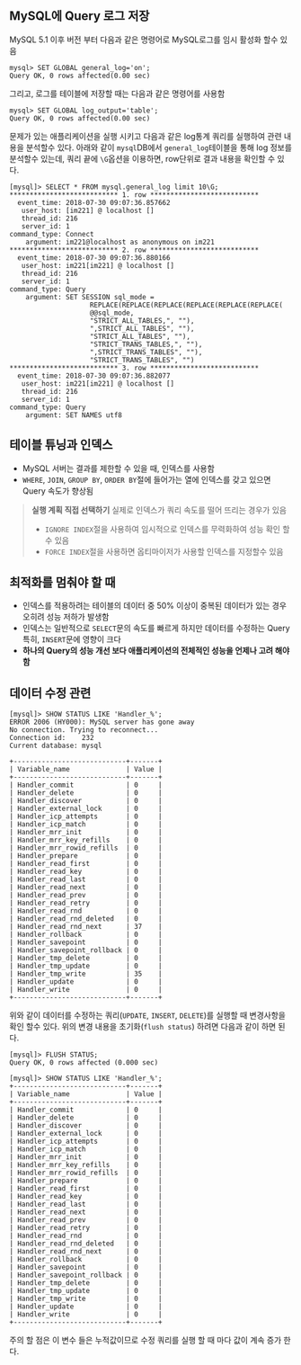 ## MySQL에 Query 로그 저장
MySQL 5.1 이후 버전 부터 다음과 같은 명령어로 MySQL로그를 임시 활성화 할수 있음
```
mysql> SET GLOBAL general_log='on';
Query OK, 0 rows affected(0.00 sec)
```
그리고, 로그를 테이블에 저장할 때는 다음과 같은 명령어를 사용함
```
mysql> SET GLOBAL log_output='table';
Query OK, 0 rows affected(0.00 sec)
```
문제가 있는 애플리케이션을 실행 시키고 다음과 같은 log통계 쿼리를 실행하여 관련 내용을 분석할수 있다.
아래와 같이 ```mysql```DB에서 ```general_log```테이블을 통해 log 정보를 분석할수 있는데,
쿼리 끝에 ```\G```옵션을 이용하면, row단위로 결과 내용을 확인할 수 있다.
```MySQL
[mysql]> SELECT * FROM mysql.general_log limit 10\G;
*************************** 1. row ***************************
  event_time: 2018-07-30 09:07:36.857662
   user_host: [im221] @ localhost []
   thread_id: 216
   server_id: 1
command_type: Connect
    argument: im221@localhost as anonymous on im221
*************************** 2. row ***************************
  event_time: 2018-07-30 09:07:36.880166
   user_host: im221[im221] @ localhost []
   thread_id: 216
   server_id: 1
command_type: Query
    argument: SET SESSION sql_mode =
					REPLACE(REPLACE(REPLACE(REPLACE(REPLACE(REPLACE(
					@@sql_mode,
					"STRICT_ALL_TABLES,", ""),
					",STRICT_ALL_TABLES", ""),
					"STRICT_ALL_TABLES", ""),
					"STRICT_TRANS_TABLES,", ""),
					",STRICT_TRANS_TABLES", ""),
					"STRICT_TRANS_TABLES", "")
*************************** 3. row ***************************
  event_time: 2018-07-30 09:07:36.882077
   user_host: im221[im221] @ localhost []
   thread_id: 216
   server_id: 1
command_type: Query
    argument: SET NAMES utf8
```

## 테이블 튜닝과 인덱스
- MySQL 서버는 결과를 제한할 수 있을 때, 인덱스를 사용함
- ```WHERE```, ```JOIN```, ```GROUP BY```, ```ORDER BY```절에 들어가는 열에
  인덱스를 갖고 있으면 Query 속도가 향상됨

> __실행 계획 직접 선택하기__
> 실제로 인덱스가 쿼리 속도를 떨어 뜨리는 경우가 있음
> - ```IGNORE INDEX```절을 사용하여 임시적으로 인덱스를 무력화하여 성능 확인 할수 있음
> - ```FORCE INDEX```절을 사용하면 옵티마이저가 사용할 인덱스를 지정할수 있음

## 최적화를 멈춰야 할 때
- 인덱스를 적용하려는 테이블의 데이터 중 50% 이상이 중복된 데이터가 있는 경우 오히려 성능 저하가 발생함
- 인덱스는 일반적으로 ```SELECT```문의 속도를 빠르게 하지만 데이터를 수정하는 Query 특히, ```INSERT```문에 영향이 크다
- __하나의 Query의 성능 개선 보다 애플리케이션의 전체적인 성능을 언제나 고려 해야 함__


## 데이터 수정 관련
```MySQL
[mysql]> SHOW STATUS LIKE 'Handler_%';
ERROR 2006 (HY000): MySQL server has gone away
No connection. Trying to reconnect...
Connection id:    232
Current database: mysql

+----------------------------+-------+
| Variable_name              | Value |
+----------------------------+-------+
| Handler_commit             | 0     |
| Handler_delete             | 0     |
| Handler_discover           | 0     |
| Handler_external_lock      | 0     |
| Handler_icp_attempts       | 0     |
| Handler_icp_match          | 0     |
| Handler_mrr_init           | 0     |
| Handler_mrr_key_refills    | 0     |
| Handler_mrr_rowid_refills  | 0     |
| Handler_prepare            | 0     |
| Handler_read_first         | 0     |
| Handler_read_key           | 0     |
| Handler_read_last          | 0     |
| Handler_read_next          | 0     |
| Handler_read_prev          | 0     |
| Handler_read_retry         | 0     |
| Handler_read_rnd           | 0     |
| Handler_read_rnd_deleted   | 0     |
| Handler_read_rnd_next      | 37    |
| Handler_rollback           | 0     |
| Handler_savepoint          | 0     |
| Handler_savepoint_rollback | 0     |
| Handler_tmp_delete         | 0     |
| Handler_tmp_update         | 0     |
| Handler_tmp_write          | 35    |
| Handler_update             | 0     |
| Handler_write              | 0     |
+----------------------------+-------+
```
위와 같이 데이터를 수정하는 쿼리(```UPDATE```, ```INSERT```, ```DELETE```)를 실행할 때
변경사항을 확인 할수 있다. 위의 변경 내용을 초기화(```flush status```) 하려면 다음과 같이 하면 된다.

```mysql
[mysql]> FLUSH STATUS;
Query OK, 0 rows affected (0.000 sec)

[mysql]> SHOW STATUS LIKE 'Handler_%';
+----------------------------+-------+
| Variable_name              | Value |
+----------------------------+-------+
| Handler_commit             | 0     |
| Handler_delete             | 0     |
| Handler_discover           | 0     |
| Handler_external_lock      | 0     |
| Handler_icp_attempts       | 0     |
| Handler_icp_match          | 0     |
| Handler_mrr_init           | 0     |
| Handler_mrr_key_refills    | 0     |
| Handler_mrr_rowid_refills  | 0     |
| Handler_prepare            | 0     |
| Handler_read_first         | 0     |
| Handler_read_key           | 0     |
| Handler_read_last          | 0     |
| Handler_read_next          | 0     |
| Handler_read_prev          | 0     |
| Handler_read_retry         | 0     |
| Handler_read_rnd           | 0     |
| Handler_read_rnd_deleted   | 0     |
| Handler_read_rnd_next      | 0     |
| Handler_rollback           | 0     |
| Handler_savepoint          | 0     |
| Handler_savepoint_rollback | 0     |
| Handler_tmp_delete         | 0     |
| Handler_tmp_update         | 0     |
| Handler_tmp_write          | 0     |
| Handler_update             | 0     |
| Handler_write              | 0     |
+----------------------------+-------+
```

주의 할 점은 이 변수 들은 누적값이므로 수정 쿼리를 실행 할 때 마다 값이 계속 증가 한다.
